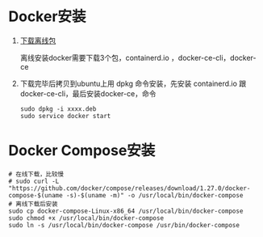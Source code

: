 # Docker安装

1. [下载离线包](https://download.docker.com/linux/ubuntu/dists/xenial/pool/stable/amd64/)

    离线安装docker需要下载3个包，containerd.io ，docker-ce-cli，docker-ce

2. 下载完毕后拷贝到ubuntu上用 dpkg 命令安装，先安装 containerd.io 跟 docker-ce-cli，最后安装docker-ce，命令
    ```
    sudo dpkg -i xxxx.deb
    sudo service docker start
    ```

# Docker Compose安装
```
# 在线下载，比较慢
# sudo curl -L "https://github.com/docker/compose/releases/download/1.27.0/docker-compose-$(uname -s)-$(uname -m)" -o /usr/local/bin/docker-compose
# 离线下载后安装
sudo cp docker-compose-Linux-x86_64 /usr/local/bin/docker-compose
sudo chmod +x /usr/local/bin/docker-compose
sudo ln -s /usr/local/bin/docker-compose /usr/bin/docker-compose
```
